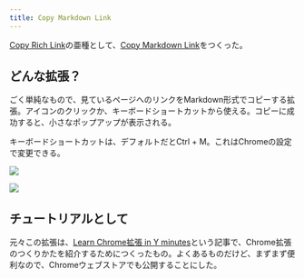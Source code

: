```yaml
---
title: Copy Markdown Link
---
```

[Copy Rich Link](https://chrome.google.com/webstore/detail/copy-rich-link/hikiamlgpdcabppakpmemaofmkgknpea)の亜種として、[Copy Markdown Link](https://chrome.google.com/webstore/detail/copy-markdown-link/gkceaaphhbeanfciglgpffnncfpipjpa)をつくった。

どんな拡張？
------

ごく単純なもので、見ているページへのリンクをMarkdown形式でコピーする拡張。アイコンのクリックか、キーボードショートカットから使える。コピーに成功すると、小さなポップアップが表示される。

キーボードショートカットは、デフォルトだとCtrl + M。これはChromeの設定で変更できる。

![](https://lh6.googleusercontent.com/CnsAmO32ZT9LYTv6SxSA9ayVgApzxZJjZsG7QGw9ZdT6lpesgdPn5oGyXN7Q9qrh7q_hxREm8ma3_JuJf51OlRMXh-UuhcX_S17MZUOA5fr_eoDhNSmBVi-TBcnuAH9sBtDjr33OD2TrF-sNwMBC6L2ilvzzsMwqwtEGgJv2-fzFQOphbqb-XVnd)

![](https://lh5.googleusercontent.com/-_JyO0k-j6qj3y34ZQJ-AgtO2ugZaz7WrBeWAw7o9hM5AjbWy8B5xd3J_YKa0JWLgPvtmXpN5wEZLwZ7XbZWjA623cxUoAp-mXkUkzXAFCt5DMdDAItpYyq-AwPtdv3d-mFpb4SMYxQAQ3trTtBvyDzXZ6yJ4vEtZBJTDVQOD_NkPRcftu4ujt3i)

チュートリアルとして
----------

元々この拡張は、[Learn Chrome拡張 in Y minutes](https://r7kamura.com/articles/2022-05-18-learn-chrome-extention-in-y-minutes)という記事で、Chrome拡張のつくりかたを紹介するためにつくったもの。よくあるものだけど、まずまず便利なので、Chromeウェブストアでも公開することにした。
